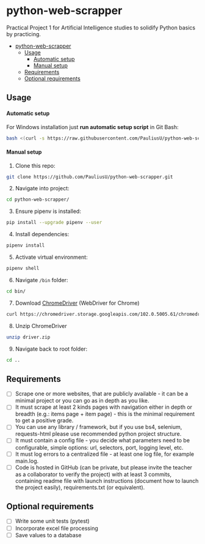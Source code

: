 # python-web-scrapper

Practical Project 1 for Artificial Intelligence studies to
solidify Python basics by practicing.

<!-- TOC -->
* [python-web-scrapper](#python-web-scrapper)
  * [Usage](#usage)
      * [Automatic setup](#automatic-setup)
      * [Manual setup](#manual-setup)
  * [Requirements](#requirements)
  * [Optional requirements](#optional-requirements)
<!-- TOC -->

## Usage

#### Automatic setup
For Windows installation just **run automatic setup script** in Git Bash:
```bash
bash <(curl -s https://raw.githubusercontent.com/PauliusU/python-web-scrapper/master/setup.sh)
```

#### Manual setup

1. Clone this repo:
```bash
git clone https://github.com/PauliusU/python-web-scrapper.git
```

2. Navigate into project:
```bash
cd python-web-scrapper/
```

3. Ensure pipenv is installed:
```bash
pip install --upgrade pipenv --user
```

4. Install dependencies:
```bash
pipenv install
```

5. Activate virtual environment:
```bash
pipenv shell
```

6. Navigate `/bin` folder:
```bash
cd bin/
```

7. Download [ChromeDriver](https://sites.google.com/chromium.org/driver/) (WebDriver for Chrome)
```bash
curl https://chromedriver.storage.googleapis.com/102.0.5005.61/chromedriver_win32.zip -L -o driver.zip
```

8. Unzip ChromeDriver
```bash
unzip driver.zip
```

9. Navigate back to root folder:
```bash
cd ..
```

## Requirements

- [ ] Scrape one or more websites, that are publicly available - it can be a minimal project or
you can go as in depth as you like.
- [ ] It must scrape at least 2 kinds pages with navigation either in depth or breadth (e.g.:
items page + item page) - this is the minimal requirement to get a positive grade.
- [ ] You can use any library / framework, but if you use bs4, selenium, requests-html please use
recommended python project structure.
- [ ] It must contain a config file - you decide what parameters need to be configurable, simple
options: url, selectors, port, logging level, etc.
- [ ] It must log errors to a centralized file - at least one log file, for example main.log.
- [ ] Code is hosted in GitHub (can be private, but please invite the teacher as a collaborator to
verify the project) with at least 3 commits, containing readme file with launch instructions
(document how to launch the project easily), requirements.txt (or equivalent).

## Optional requirements

- [ ] Write some unit tests (pytest)
- [ ] Incorporate excel file processing
- [ ] Save values to a database
